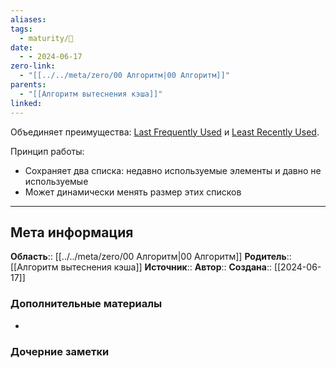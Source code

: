 ```yaml
---
aliases: 
tags:
  - maturity/🌱
date:
  - - 2024-06-17
zero-link:
  - "[[../../meta/zero/00 Алгоритм|00 Алгоритм]]"
parents:
  - "[[Алгоритм вытеснения кэша]]"
linked: 
---
```

Объединяет преимущества: [Last Frequently Used](Last%20Frequently%20Used.md) и [Least Recently Used](Least%20Recently%20Used.md).

Принцип работы:
- Сохраняет два списка: недавно используемые элементы и давно не используемые
- Может динамически менять размер этих списков
***
## Мета информация
**Область**:: [[../../meta/zero/00 Алгоритм|00 Алгоритм]]
**Родитель**:: [[Алгоритм вытеснения кэша]]
**Источник**:: 
**Автор**:: 
**Создана**:: [[2024-06-17]]
### Дополнительные материалы
- 
### Дочерние заметки
<!-- QueryToSerialize: LIST FROM [[]] WHERE contains(Родитель, this.file.link) or contains(parents, this.file.link) -->

